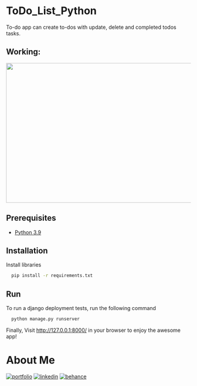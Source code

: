 # ToDo_List_Python
To-do app can create to-dos with update, delete and completed todos tasks.

## Working:
<img src="https://github.com/Dhanashrimachhi/To_Do_List_Python/blob/main/Demo.gif" width="750" height="380"/>

## **Prerequisites**
 - [Python 3.9](https://www.python.org/downloads/)

## Installation
Install libraries 
```bash
  pip install -r requirements.txt
```
## Run
To run a django deployment tests, run the following command
```bash
  python manage.py runserver
```
Finally, Visit http://127.0.0.1:8000/ in your browser to enjoy the awesome app!

# About Me
[![portfolio](https://img.shields.io/badge/my_portfolio-000?style=for-the-badge&logo=ko-fi&logoColor=white)]()
[![linkedin](https://img.shields.io/badge/linkedin-0A66C2?style=for-the-badge&logo=linkedin&logoColor=white)](https://www.linkedin.com/in/dhanashrimachhi)
[![behance](https://img.shields.io/badge/-Behance-blue?style=for-the-badge&logo=behance&logoColor=white)](https://www.behance.net/dhanashrimac)

